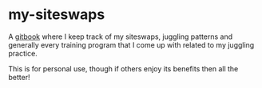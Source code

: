 # my-siteswaps

A [gitbook](https://bblodfon.github.io/my-siteswaps/) where I keep track of my siteswaps, juggling patterns and generally every training program that I come up with related to my juggling practice.

This is for personal use, though if others enjoy its benefits then all the better!
